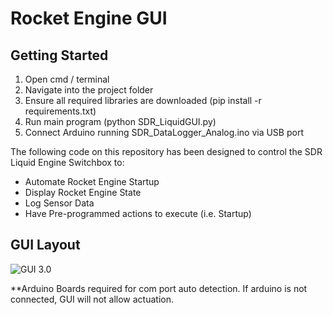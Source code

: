 # Rocket Engine GUI
## Getting Started
1) Open cmd / terminal
2) Navigate into the project folder
3) Ensure all required libraries are downloaded (pip install -r requirements.txt)
4) Run main program (python SDR_LiquidGUI.py)
5) Connect Arduino running SDR_DataLogger_Analog.ino via USB port

The following code on this repository has been designed to control the SDR Liquid Engine Switchbox to:
- Automate Rocket Engine Startup
- Display Rocket Engine State
- Log Sensor Data
- Have Pre-programmed actions to execute (i.e. Startup)

## GUI Layout
![GUI 3.0](https://github.com/nchennoju/Sun-Devil-Rocketry---SwitchBox/blob/master/SDR_GUI/img/engineTelemetry.gif)

**Arduino Boards required for com port auto detection. If arduino is not connected, GUI will not allow actuation.
